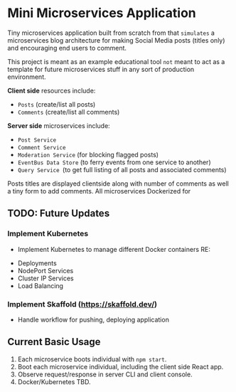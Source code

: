 # Mini Microservices Application

Tiny microservices application built from scratch from that `simulates` a microservices blog architecture for making Social Media posts (titles only) and encouraging end users to comment.

This project is meant as an example educational tool `not` meant to act as a template for future microservices stuff in any sort of production environment.

**Client side** resources include:
- `Posts` (create/list all posts)
- `Comments` (create/list all comments)

**Server side** microservices include:
- `Post Service`
- `Comment Service`
- `Moderation Service` (for blocking flagged posts)
- `EventBus Data Store` (to ferry events from one service to another)
- `Query Service `(to get full listing of all posts and associated comments)

Posts titles are displayed clientside along with number of comments as well a tiny form to add comments. All microservices Dockerized for 


## TODO: Future Updates

### Implement Kubernetes
- Implement Kubernetes to manage different Docker containers RE:
* Deployments
* NodePort Services
* Cluster IP Services
* Load Balancing

### Implement Skaffold (https://skaffold.dev/)
- Handle workflow for pushing, deploying application


## Current Basic Usage

1. Each microservice boots individual with `npm start`.
2. Boot each microservice individual, including the client side React app.
3. Observe request/response in server CLI and client console.
4. Docker/Kubernetes TBD.